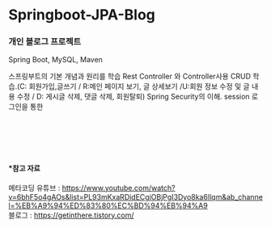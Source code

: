 # Springboot-JPA-Blog

### 개인 블로그 프로젝트

Spring Boot, MySQL, Maven

스프링부트의 기본 개념과 원리를 학습
Rest Controller 와 Controller사용
CRUD 학습.(C: 회원가입,글쓰기 / R:메인 페이지 보기, 글 상세보기 /U:회원 정보 수정 및 글 내용 수정 / D: 게시글 삭제, 댓글 삭제, 회원탈퇴)
Spring Security의 이해. session 로그인을 통한 







<br><br><br><br>
#### *참고 자료
메타코딩 유튜브 : https://www.youtube.com/watch?v=6bhF5o4gAOs&list=PL93mKxaRDidECgjOBjPgI3Dyo8ka6Ilqm&ab_channel=%EB%A9%94%ED%83%80%EC%BD%94%EB%94%A9
<br>
블로그 : https://getinthere.tistory.com/
